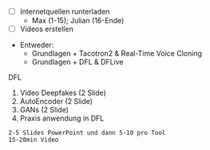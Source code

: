 -[ ] Internetquellen runterladen
  - Max (1-15); Julian (16-Ende)
-[ ] Videos erstellen 
- Entweder:
  - Grundlagen + Tacotron2 & Real-Time Voice Cloning
  - Grundlagen + DFL & DFLive

DFL
1. Video Deepfakes (2 Slide)
2. AutoEncoder (2 Slide)
3. GANs (2 Slide)
4. Praxis anwendung in DFL

```
2-5 Slides PowerPoint und dann 5-10 pro Tool
15-20min Video
```